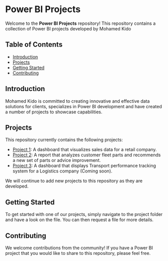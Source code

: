 # Power BI Projects

Welcome to the **Power BI Projects** repository! This repository contains a collection of Power BI projects developed by Mohamed Kido

## Table of Contents
* [Introduction](#introduction)
* [Projects](#projects)
* [Getting Started](#getting-started)
* [Contributing](#contributing)

## Introduction
Mohamed Kido is committed to creating innovative and effective data solutions for clients, specializes in Power BI development and have created a number of projects to showcase capabilities.

## Projects
This repository currently contains the following projects:

* [Project 1](https://github.com/MohamedKido/Power-BI-Projects/blob/main/Sales%20Platform.pdf): A dashboard that visualizes sales data for a retail company.
* [Project 2](https://github.com/MohamedKido/Power-BI-Projects/blob/main/Fleet%20Parts%20Inspection.pdf): A report that analyzes customer fleet parts and recommends a new set of parts or advice improvement.
* [Project 3](link-to-project-3): A dashboard that displays Transport performance tracking system for a Logistics company (Coming soon).

We will continue to add new projects to this repository as they are developed.

## Getting Started
To get started with one of our projects, simply navigate to the project folder and have a look on the file. You can then request a file for more details.

## Contributing
We welcome contributions from the community! If you have a Power BI project that you would like to share to this repository, please feel free.
